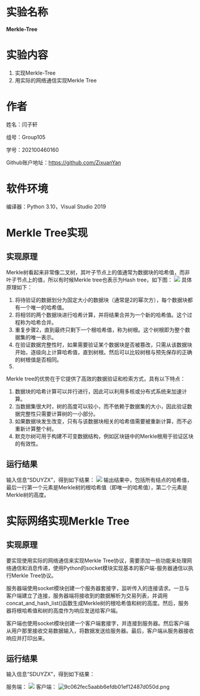 # 实验名称
**Merkle-Tree** 

# 实验内容
1. 实现Merkle-Tree
2. 用实际的网络通信实现Merkle Tree

# 作者
姓名：闫子轩

组号：Group105

学号：202100460160

Github账户地址：https://github.com/ZixuanYan

# 软件环境

编译器：Python 3.10，Visual Studio 2019

# Merkle Tree实现
## 实现原理
Merkle树看起来非常像二叉树，其叶子节点上的值通常为数据块的哈希值，而非叶子节点上的值，所以有时候Merkle tree也表示为Hash tree，如下图：
![](https://zx777-1319535985.cos.ap-beijing.myqcloud.com/20230721173126.png)
具体原理如下：
1. 将待验证的数据划分为固定大小的数据块（通常是2的幂次方），每个数据块都有一个唯一的哈希值。
2. 将相邻的两个数据块进行哈希计算，并将结果合并为一个新的哈希值。这个过程称为哈希合并。
3. 重复步骤2，直到最终只剩下一个根哈希值，称为树根。这个树根即为整个数据集的唯一表示。
4. 在验证数据完整性时，如果需要验证某个数据块是否被篡改，只需从该数据块开始，逐级向上计算哈希值，直到树根。然后可以比较树根与预先保存的正确的树根值是否相同。
5. 
Merkle tree的优势在于它提供了高效的数据验证和检索方式，具有以下特点：

1. 数据块的哈希计算可以并行进行，因此可以利用多核或分布式系统来加速计算。
2. 当数据集很大时，树的高度可以较小，而不依赖于数据集的大小，因此验证数据完整性只需要计算树的一小部分。
3. 如果数据块发生改变，只有与该数据块相关的哈希值需要被重新计算，而不必重新计算整个树。
4. 默克尔树可用于构建不可变数据结构，例如区块链中的Merkle根用于验证区块的有效性。

## 运行结果

输入信息“SDUYZX”，得到如下结果：
![](https://zx777-1319535985.cos.ap-beijing.myqcloud.com/20230721172848.png)
输出结果中，包括所有结点的哈希值，最后一行第一个元素是Merkle树的根哈希值（即唯一的哈希值），第二个元素是Merkle树的高度。

# 实际网络实现Merkle Tree
## 实现原理
要实现使用实际的网络通信来实现Merkle Tree协议，需要添加一些功能来处理网络通信和消息传递，使用Python的socket模块实现基本的客户端-服务器通信以执行Merkle Tree协议。

服务器端使用socket模块创建一个服务器套接字，监听传入的连接请求。一旦与客户端建立了连接，服务器端将接收到的数据解析为交易列表，并调用concat_and_hash_list()函数生成Merkle树的根哈希值和树的高度。然后，服务器将根哈希值和树的高度作为响应发送给客户端。

客户端也使用socket模块创建一个客户端套接字，并连接到服务器。然后客户端从用户那里接收交易数据输入，将数据发送给服务器。最后，客户端从服务器接收响应并打印出来。
## 运行结果
输入信息“SDUYZX”，得到如下结果：

服务端：
![](https://zx777-1319535985.cos.ap-beijing.myqcloud.com/20230721180406.png)
客户端：
![9c062fec5aabb6efdb01ef12487d050d.png](:/040baa3720aa409e8fd47d4b1fef8788)
